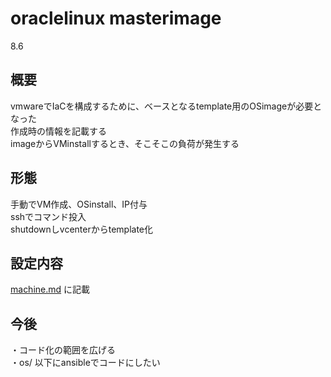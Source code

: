# oraclelinux masterimage
8.6  
  
## 概要
vmwareでIaCを構成するために、ベースとなるtemplate用のOSimageが必要となった  
作成時の情報を記載する  
imageからVMinstallするとき、そこそこの負荷が発生する  
  
## 形態
手動でVM作成、OSinstall、IP付与  
sshでコマンド投入  
shutdownしvcenterからtemplate化  
  
## 設定内容
[machine.md](machine.md) に記載  
  
## 今後
・コード化の範囲を広げる  
・os/ 以下にansibleでコードにしたい  
  

